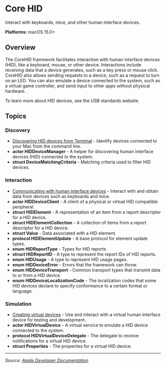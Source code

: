 # Core HID

Interact with keyboards, mice, and other human interface devices.

**Platforms:** macOS 15.0+

## Overview

The CoreHID framework facilitates interaction with human interface devices (HID), like a keyboard, mouse, or other device. Interactions include receiving data that a device generates, such as a key press or mouse click. CoreHID also allows sending requests to a device, such as a request to turn on an LED. You can also emulate a device connected to the system, such as a virtual game controller, and send input to other apps without physical hardware.

To learn more about HID devices, see the USB standards website.

## Topics

### Discovery
- [Discovering HID devices from Terminal](https://developer.apple.com/documentation/corehid/discovering_hid_devices_from_terminal) - Identify devices connected to your Mac from the command line.
- **actor HIDDeviceManager** - A helper for discovering human interface devices (HID) connected to the system.
- **struct DeviceMatchingCriteria** - Matching criteria used to filter HID devices.

### Interaction
- [Communicating with human interface devices](https://developer.apple.com/documentation/corehid/communicating_with_human_interface_devices) - Interact with and obtain data from devices such as keyboards and mice.
- **actor HIDDeviceClient** - A client of a physical or virtual HID compatible peripheral.
- **struct HIDElement** - A representation of an item from a report descriptor for a HID device.
- **struct HIDElementCollection** - A collection of items from a report descriptor for a HID device.
- **struct Value** - Data associated with a HID element.
- **protocol HIDElementUpdate** - A base protocol for element update types.
- **enum HIDReportType** - Types for HID reports.
- **struct HIDReportID** - A type to represent the report IDs of HID reports.
- **enum HIDUsage** - A type to represent HID usage pages.
- **enum HIDDeviceError** - Errors that the framework can throw.
- **enum HIDDeviceTransport** - Common transport types that transmit data to or from a HID device.
- **enum HIDDeviceLocalizationCode** - The localization codes that some HID devices declare to specify conformance to a certain format or language.

### Simulation
- [Creating virtual devices](https://developer.apple.com/documentation/corehid/creating_virtual_devices) - Use and interact with a virtual human interface device for testing and development.
- **actor HIDVirtualDevice** - A virtual service to emulate a HID device connected to the system.
- **protocol HIDVirtualDeviceDelegate** - The delegate to receive notifications for a virtual HID device.
- **struct Properties** - The properties for a virtual HID device.

---

*Source: [Apple Developer Documentation](https://developer.apple.com/documentation/CoreHID)*